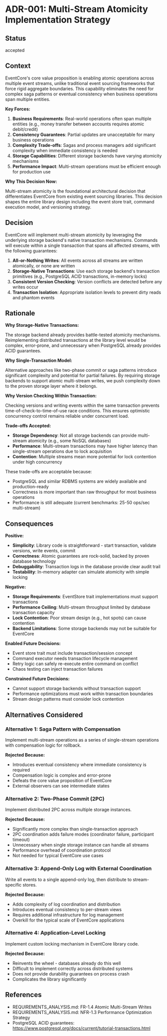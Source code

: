 # ADR-001: Multi-Stream Atomicity Implementation Strategy

## Status

accepted

## Context

EventCore's core value proposition is enabling atomic operations across multiple event streams, unlike traditional event sourcing frameworks that force rigid aggregate boundaries. This capability eliminates the need for complex saga patterns or eventual consistency when business operations span multiple entities.

**Key Forces:**

1. **Business Requirements**: Real-world operations often span multiple entities (e.g., money transfer between accounts requires atomic debit/credit)
2. **Consistency Guarantees**: Partial updates are unacceptable for many business operations
3. **Complexity Trade-offs**: Sagas and process managers add significant complexity when immediate consistency is needed
4. **Storage Capabilities**: Different storage backends have varying atomicity mechanisms
5. **Performance Impact**: Multi-stream operations must be efficient enough for production use

**Why This Decision Now:**

Multi-stream atomicity is the foundational architectural decision that differentiates EventCore from existing event sourcing libraries. This decision shapes the entire library design including the event store trait, command execution model, and versioning strategy.

## Decision

EventCore will implement multi-stream atomicity by leveraging the underlying storage backend's native transaction mechanisms. Commands will execute within a single transaction that spans all affected streams, with the following guarantees:

1. **All-or-Nothing Writes**: All events across all streams are written atomically, or none are written
2. **Storage-Native Transactions**: Use each storage backend's transaction primitives (e.g., PostgreSQL ACID transactions, in-memory locks)
3. **Consistent Version Checking**: Version conflicts are detected before any writes occur
4. **Transaction Isolation**: Appropriate isolation levels to prevent dirty reads and phantom events

## Rationale

**Why Storage-Native Transactions:**

The storage backend already provides battle-tested atomicity mechanisms. Reimplementing distributed transactions at the library level would be complex, error-prone, and unnecessary when PostgreSQL already provides ACID guarantees.

**Why Single-Transaction Model:**

Alternative approaches like two-phase commit or saga patterns introduce significant complexity and potential for partial failures. By requiring storage backends to support atomic multi-stream writes, we push complexity down to the proven storage layer where it belongs.

**Why Version Checking Within Transaction:**

Checking versions and writing events within the same transaction prevents time-of-check-to-time-of-use race conditions. This ensures optimistic concurrency control remains reliable under concurrent load.

**Trade-offs Accepted:**

- **Storage Dependency**: Not all storage backends can provide multi-stream atomicity (e.g., some NoSQL databases)
- **Performance**: Multi-stream transactions may have higher latency than single-stream operations due to lock acquisition
- **Contention**: Multiple streams mean more potential for lock contention under high concurrency

These trade-offs are acceptable because:
- PostgreSQL and similar RDBMS systems are widely available and production-ready
- Correctness is more important than raw throughput for most business operations
- Performance is still adequate (current benchmarks: 25-50 ops/sec multi-stream)

## Consequences

**Positive:**

- **Simplicity**: Library code is straightforward - start transaction, validate versions, write events, commit
- **Correctness**: Atomic guarantees are rock-solid, backed by proven database technology
- **Debuggability**: Transaction logs in the database provide clear audit trail
- **Testability**: In-memory adapter can simulate atomicity with simple locking

**Negative:**

- **Storage Requirements**: EventStore trait implementations must support transactions
- **Performance Ceiling**: Multi-stream throughput limited by database transaction capacity
- **Lock Contention**: Poor stream design (e.g., hot spots) can cause contention
- **Backend Limitations**: Some storage backends may not be suitable for EventCore

**Enabled Future Decisions:**

- Event store trait must include transaction/session concept
- Command executor needs transaction lifecycle management
- Retry logic can safely re-execute entire command on conflict
- Chaos testing can inject transaction failures

**Constrained Future Decisions:**

- Cannot support storage backends without transaction support
- Performance optimizations must work within transaction boundaries
- Stream design patterns must consider lock contention

## Alternatives Considered

### Alternative 1: Saga Pattern with Compensation

Implement multi-stream operations as a series of single-stream operations with compensation logic for rollback.

**Rejected Because:**
- Introduces eventual consistency where immediate consistency is required
- Compensation logic is complex and error-prone
- Defeats the core value proposition of EventCore
- External observers can see intermediate states

### Alternative 2: Two-Phase Commit (2PC)

Implement distributed 2PC across multiple storage instances.

**Rejected Because:**
- Significantly more complex than single-transaction approach
- 2PC coordination adds failure modes (coordinator failure, participant timeout)
- Unnecessary when single storage instance can handle all streams
- Performance overhead of coordination protocol
- Not needed for typical EventCore use cases

### Alternative 3: Append-Only Log with External Coordination

Write all events to a single append-only log, then distribute to stream-specific stores.

**Rejected Because:**
- Adds complexity of log coordination and distribution
- Introduces eventual consistency to per-stream views
- Requires additional infrastructure for log management
- Overkill for the typical scale of EventCore applications

### Alternative 4: Application-Level Locking

Implement custom locking mechanism in EventCore library code.

**Rejected Because:**
- Reinvents the wheel - databases already do this well
- Difficult to implement correctly across distributed systems
- Does not provide durability guarantees on process crash
- Complicates the library significantly

## References

- REQUIREMENTS_ANALYSIS.md: FR-1.4 Atomic Multi-Stream Writes
- REQUIREMENTS_ANALYSIS.md: NFR-1.3 Performance Optimization Strategy
- PostgreSQL ACID guarantees: https://www.postgresql.org/docs/current/tutorial-transactions.html
